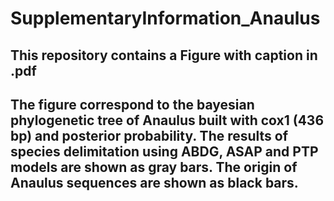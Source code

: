 # SupplementaryInformation_Anaulus
 ## This repository contains a Figure with caption in .pdf
 ## The figure correspond to the bayesian phylogenetic tree of Anaulus built with cox1 (436 bp) and posterior probability. The results of species delimitation using ABDG, ASAP and PTP models are shown as gray bars. The origin of Anaulus sequences are shown as black bars. 
